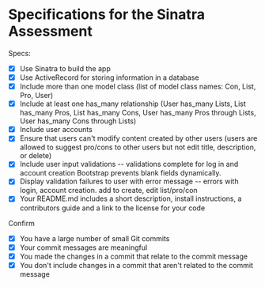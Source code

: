 # Specifications for the Sinatra Assessment

Specs:
- [x] Use Sinatra to build the app
- [x] Use ActiveRecord for storing information in a database
- [x] Include more than one model class (list of model class names: Con, List, Pro, User)
- [x] Include at least one has_many relationship (User has_many Lists, List has_many Pros, List has_many Cons, User has_many Pros through Lists, User has_many Cons through Lists)
- [x] Include user accounts
- [x] Ensure that users can't modify content created by other users (users are allowed to suggest pro/cons to other users but not edit title, description, or delete)
- [x] Include user input validations -- validations complete for log in and account creation
      Bootstrap prevents blank fields dynamically.
- [x] Display validation failures to user with error message -- errors with login, account creation. add to create, edit list/pro/con
- [x] Your README.md includes a short description, install instructions, a contributors guide and a link to the license for your code

Confirm
- [x] You have a large number of small Git commits
- [x] Your commit messages are meaningful
- [x] You made the changes in a commit that relate to the commit message
- [x] You don't include changes in a commit that aren't related to the commit message

